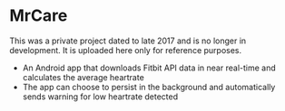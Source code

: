 # MrCare
This was a private project dated to late 2017 and is no longer in development. It is uploaded here only for reference purposes. 

- An Android app that downloads Fitbit API data in near real-time and calculates the average heartrate
- The app can choose to persist in the background and automatically sends warning for low heartrate detected
